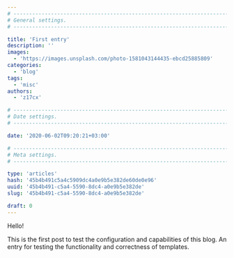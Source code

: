 ```yaml
---
# -------------------------------------------------------------------------------------------------------------------- #
# General settings.
# -------------------------------------------------------------------------------------------------------------------- #

title: 'First entry'
description: ''
images:
  - 'https://images.unsplash.com/photo-1581043144435-ebcd25885809'
categories:
  - 'blog'
tags:
  - 'misc'
authors:
  - 'z17cx'

# -------------------------------------------------------------------------------------------------------------------- #
# Date settings.
# -------------------------------------------------------------------------------------------------------------------- #

date: '2020-06-02T09:20:21+03:00'

# -------------------------------------------------------------------------------------------------------------------- #
# Meta settings.
# -------------------------------------------------------------------------------------------------------------------- #

type: 'articles'
hash: '45b4b491c5a4c5909dc4a0e9b5e382de60de0e96'
uuid: '45b4b491-c5a4-5590-8dc4-a0e9b5e382de'
slug: '45b4b491-c5a4-5590-8dc4-a0e9b5e382de'

draft: 0
---
```


Hello!

<!--more-->

This is the first post to test the configuration and capabilities of this blog. An entry for testing the functionality and correctness of templates.
